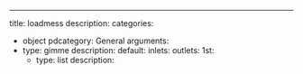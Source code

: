 ---
title: loadmess
description:
categories:
 - object
pdcategory: General
arguments:
- type: gimme
  description:
  default:
inlets:
outlets:
  1st:
  - type: list
    description:
